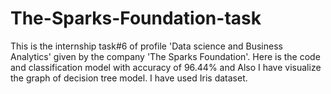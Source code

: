 # The-Sparks-Foundation-task
This is the internship task#6 of profile 'Data science and Business Analytics' given by the company 'The Sparks Foundation'.
Here is the code and classification model with accuracy of 96.44% and Also I have visualize the graph of decision tree model.
I have used Iris dataset.
